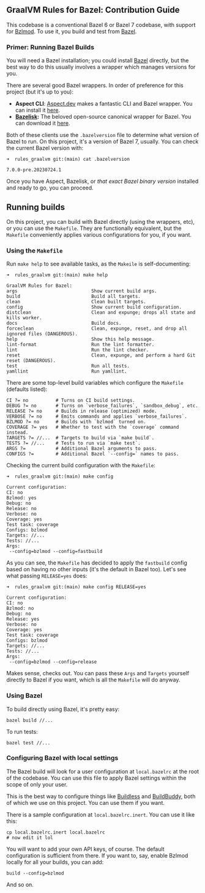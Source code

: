 ## GraalVM Rules for Bazel: Contribution Guide

This codebase is a conventional Bazel 6 or Bazel 7 codebase, with support for [Bzlmod](https://docs.bazel.build/versions/5.0.0/bzlmod.html). To use it, you build and test from [Bazel](https://bazel.build).

### Primer: Running Bazel Builds

You will need a Bazel installation; you could install [Bazel](https://github.com/bazelbuild/bazel/releases) directly, but the best way to do this usually involves a wrapper which manages versions for you.

There are several good Bazel wrappers. In order of preference for this project (but it's up to you):

- **Aspect CLI**: [Aspect.dev](https://aspect.dev) makes a fantastic CLI and Bazel wrapper. You can install it [here][1].
- **[Bazelisk](https://github.com/bazelbuild/bazelisk):** The beloved open-source canonical wrapper for Bazel. You can download it [here][2].

Both of these clients use the `.bazelversion` file to determine what version of Bazel to run. On this project, it's a version of Bazel 7, usually. You can check the current Bazel version with:

```
➜  rules_graalvm git:(main) cat .bazelversion

7.0.0-pre.20230724.1
```

Once you have Aspect, Bazelisk, or _that exact Bazel binary version_ installed and ready to go, you can proceed.

## Running builds

On this project, you can build with Bazel directly (using the wrappers, etc), or you can use the `Makefile`. They are functionally equivalent, but the `Makefile` conveniently applies various configurations for you, if you want.

### Using the `Makefile`

Run `make help` to see available tasks, as the `Makeile` is self-documenting:

```
➜  rules_graalvm git:(main) make help

GraalVM Rules for Bazel:
args                           Show current build args.
build                          Build all targets.
clean                          Clean built targets.
config                         Show current build configuration.
distclean                      Clean and expunge; drops all state and kills worker.
docs                           Build docs.
forceclean                     Clean, expunge, reset, and drop all ignored files (DANGEROUS).
help                           Show this help message.
lint-format                    Run the lint formatter.
lint                           Run the lint checker.
reset                          Clean, expunge, and perform a hard Git reset (DANGEROUS).
test                           Run all tests.
yamllint                       Run yamllint.
```

There are some top-level build variables which configure the `Makefile` (defaults listed):

```
CI ?= no          # Turns on CI build settings.
DEBUG ?= no       # Turns on `verbose_failures`, `sandbox_debug`, etc.
RELEASE ?= no     # Builds in release (optimized) mode.
VERBOSE ?= no     # Emits commands and applies `verbose_failures`.
BZLMOD ?= no      # Builds with `bzlmod` turned on.
COVERAGE ?= yes   # Whether to test with the `coverage` command instead.
TARGETS ?= //...  # Targets to build via `make build`.
TESTS ?= //...    # Tests to run via `make test`.
ARGS ?=           # Additional Bazel arguments to pass.
CONFIGS ?=        # Additional Bazel `--config=` names to pass.
```

Checking the current build configuration with the `Makefile`:

```
➜  rules_graalvm git:(main) make config

Current configuration:
CI: no
Bzlmod: yes
Debug: no
Release: no
Verbose: no
Coverage: yes
Test task: coverage
Configs: bzlmod
Targets: //...
Tests: //...
Args:
 --config=bzlmod --config=fastbuild
```

As you can see, the `Makefile` has decided to apply the `fastbuild` config based on having no other inputs (it's the default in Bazel too). Let's see what passing `RELEASE=yes` does:

```
➜  rules_graalvm git:(main) make config RELEASE=yes

Current configuration:
CI: no
Bzlmod: no
Debug: no
Release: yes
Verbose: no
Coverage: yes
Test task: coverage
Configs: bzlmod
Targets: //...
Tests: //...
Args:
 --config=bzlmod --config=release
```

Makes sense, checks out. You can pass these `Args` and `Targets` yourself directly to Bazel if you want, which is all the `Makefile` will do anyway.

### Using Bazel

To build directly using Bazel, it's pretty easy:

```
bazel build //...
```

To run tests:

```
bazel test //...
```

### Configuring Bazel with local settings

The Bazel build will look for a user configuration at `local.bazelrc` at the root of the codebase. You can use this file to apply Bazel settings within the scope of only your user.

This is the best way to configure things like [Buildless](https://less.build) and [BuildBuddy](https://buildbuddy.io), both of which we use on this project. You can use them if you want.

There is a sample configuration at `local.bazelrc.inert`. You can use it like this:

```
cp local.bazelrc.inert local.bazelrc
# now edit it lol
```

You will want to add your own API keys, of course. The default configuration is sufficient from there. If you want to, say, enable Bzlmod locally for all your builds, you can add:

```
build --config=bzlmod
```

And so on.

[1]: https://www.aspect.build/cli
[2]: https://github.com/bazelbuild/bazelisk/releases
